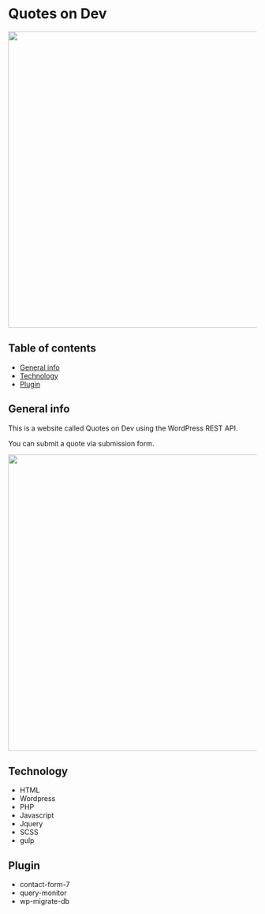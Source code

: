 # Quotes on Dev


<img src='https://user-images.githubusercontent.com/42310122/74398310-04f42e00-4dcc-11ea-8714-0e33a0a8741c.png' width="600px">


## Table of contents
* [General info](#general-info)
* [Technology](#technology)
* [Plugin](#Plugin)

## General info
This is a website called Quotes on Dev using the WordPress REST API.

You can submit a quote via submission form. 



<img src='https://user-images.githubusercontent.com/42310122/74398313-06255b00-4dcc-11ea-80e8-d46f437dc64b.png' width="600px">

## Technology
- HTML
- Wordpress
- PHP
- Javascript
- Jquery
- SCSS
- gulp


## Plugin
- contact-form-7
- query-monitor
- wp-migrate-db
